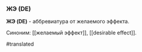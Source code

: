 ### ЖЭ (DE)

**ЖЭ (DE)** - аббревиатура от желаемого эффекта.

Синоним: [[желаемый эффект]], [[desirable effect]].

#translated
